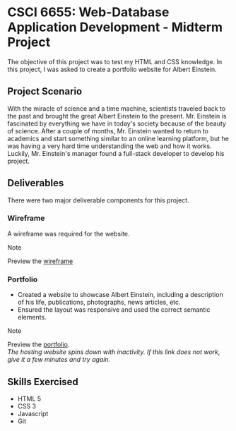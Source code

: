 # CSCI 6655: Web-Database Application Development - Midterm Project
The objective of this project was to test my HTML and CSS knowledge. In this project, I was asked to create a portfolio website for Albert Einstein.

## Project Scenario
With the miracle of science and a time machine, scientists traveled back to the past and brought the great Albert Einstein to the present. Mr. Einstein is fascinated by everything we have in today's society because of the beauty of science. After a couple of months, Mr. Einstein wanted to return to academics and start something similar to an online learning platform, but he was having a very hard time understanding the web and how it works. Luckily, Mr. Einstein's manager found a full-stack developer to develop his project.

## Deliverables
There were two major deliverable components for this project.

### Wireframe
A wireframe was required for the website.

> [!NOTE]
> Preview the [wireframe](https://i.ibb.co/Jcnb6PQ/Q2-Midterm-Wireframe-Justin-Pelletier.jpg)

### Portfolio
- Created a website to showcase Albert Einstein, including a description of his life, publications, photographs, news articles, etc.
- Ensured the layout was responsive and used the correct semantic elements.

> [!NOTE]
> Preview the [portfolio](https://csci-6655-midterm-albert-einstein.onrender.com/). <br>
> *The hosting website spins down with inactivity. If this link does not work, give it a few minutes and try again.*

## Skills Exercised
- HTML 5
- CSS 3
- Javascript
- Git
